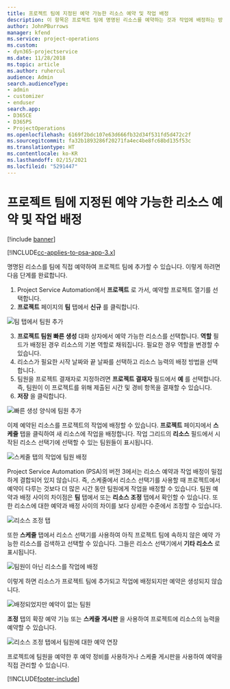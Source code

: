 ```yaml
---
title: 프로젝트 팀에 지정된 예약 가능한 리소스 예약 및 작업 배정
description: 이 항목은 프로젝트 팀에 명명된 리소스를 예약하는 것과 작업에 배정하는 방법에 대한 정보를 제공합니다.
author: JohnPBurrows
manager: kfend
ms.service: project-operations
ms.custom:
- dyn365-projectservice
ms.date: 11/28/2018
ms.topic: article
ms.author: ruhercul
audience: Admin
search.audienceType:
- admin
- customizer
- enduser
search.app:
- D365CE
- D365PS
- ProjectOperations
ms.openlocfilehash: 6169f2bdc107e63d666fb32d34f531fd5d472c2f
ms.sourcegitcommit: fa32b1893286f20271fa4ec4be8fc68bd135f53c
ms.translationtype: HT
ms.contentlocale: ko-KR
ms.lasthandoff: 02/15/2021
ms.locfileid: "5291447"
---
```

# <a name="book-named-bookable-resources-to-a-project-team-and-assign-tasks"></a>프로젝트 팀에 지정된 예약 가능한 리소스 예약 및 작업 배정 

[!include [banner](../includes/psa-now-project-operations.md)]

[!INCLUDE[cc-applies-to-psa-app-3.x](../includes/cc-applies-to-psa-app-3x.md)]

명명된 리소스를 팀에 직접 예약하여 프로젝트 팀에 추가할 수 있습니다. 이렇게 하려면 다음 단계를 완료합니다.

1. Project Service Automation에서 **프로젝트** 로 가서, 예약할 프로젝트 열기를 선택합니다.
2. **프로젝트** 페이지의 **팀** 탭에서 **신규** 를 클릭합니다. 

![팀 탭에서 팀원 추가](media/RM-how-to-1.png)

3. **프로젝트 팀원 빠른 생성** 대화 상자에서 예약 가능한 리소스를 선택합니다. **역할** 필드가 배정된 경우 리소스의 기본 역할로 채워집니다. 필요한 경우 역할을 변경할 수 있습니다. 
4. 리소스가 필요한 시작 날짜와 끝 날짜를 선택하고 리소스 능력의 배정 방법을 선택합니다. 
5. 팀원을 프로젝트 결재자로 지정하려면 **프로젝트 결재자** 필드에서 **예** 를 선택합니다. 즉, 팀원이 이 프로젝트를 위해 제출된 시간 및 경비 항목을 결재할 수 있습니다. 
6. **저장** 을 클릭합니다.

![빠른 생성 양식에 팀원 추가](media/RM-how-to-2.png)


이제 예약된 리소스를 프로젝트의 작업에 배정할 수 있습니다. **프로젝트** 페이지에서 **스케줄** 탭을 클릭하여 새 리소스에 작업을 배정합니다. 작업 그리드의 **리소스** 필드에서 시작된 리소스 선택기에 선택할 수 있는 팀원들이 표시됩니다.

![스케줄 탭의 작업에 팀원 배정](media/RM-how-to-3.png)

Project Service Automation (PSA)의 버전 3에서는 리소스 예약과 작업 배정이 밀접하게 결합되어 있지 않습니다. 즉, 스케줄에서 리소스 선택기를 사용할 때 프로젝트에서 예약이 다루는 것보다 더 많은 시간 동안 팀원에게 작업을 배정할 수 있습니다.
팀원 예약과 배정 사이의 차이점은 **팀** 탭에서 또는 **리소스 조정** 탭에서 확인할 수 있습니다. 또한 리소스에 대한 예약과 배정 사이의 차이를 보다 상세한 수준에서 조정할 수 있습니다.

![리소스 조정 탭](media/RM-how-to-4.png)

또한 **스케줄** 탭에서 리소스 선택기를 사용하여 아직 프로젝트 팀에 속하지 않은 예약 가능한 리소스를 검색하고 선택할 수 있습니다. 그들은 리소스 선택기에서 **기타 리소스** 로 표시됩니다.

![팀원이 아닌 리소스를 작업에 배정](media/RM-how-to-5.png)

이렇게 하면 리소스가 프로젝트 팀에 추가되고 작업에 배정되지만 예약은 생성되지 않습니다.

![배정되었지만 예약이 없는 팀원](media/RM-how-to-6.png)

**조정** 탭의 확장 예약 기능 또는 **스케줄 게시판** 을 사용하여 프로젝트에 리소스의 능력을 예약할 수 있습니다.

![리소스 조정 탭에서 팀원에 대한 예약 연장](media/RM-how-to-7.png)

프로젝트에 팀원을 예약한 후 예약 정비를 사용하거나 스케줄 게시판을 사용하여 예약을 직접 관리할 수 있습니다.


[!INCLUDE[footer-include](../includes/footer-banner.md)]